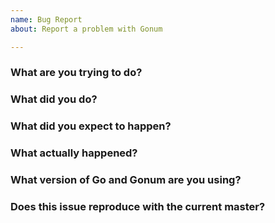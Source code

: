 ```yaml
---
name: Bug Report
about: Report a problem with Gonum

---
```

<!--
Please make sure your issue title matches the Go convention; a summary
of the problem, prefixed by the primary affected package.
-->
### What are you trying to do?


### What did you do?
<!--
Please include a link to a minimal reproducer here. Preferably this should
be a complete runnable example at https://play.golang.org/.
-->


### What did you expect to happen?


### What actually happened?


### What version of Go and Gonum are you using?
<!--
Paste the output of `go version` and if you are installing Gonum from source, paste
the output of `(cd $(go env GOPATH)/src/gonum.org/v1/gonum && git rev-parse HEAD)`.
If you are using modules, also paste the output of `grep gonum.org/v1/gonum go.sum`,
executed in the root of your dependent module.
-->


### Does this issue reproduce with the current master?

